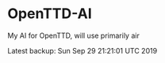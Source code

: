 # OpenTTD-AI
My AI for OpenTTD, will use primarily air

Latest backup: Sun Sep 29 21:21:01 UTC 2019
